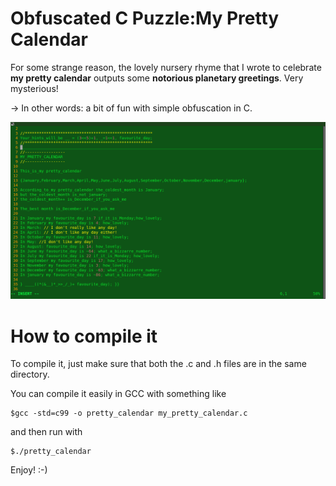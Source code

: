 # Obfuscated C Puzzle:My Pretty Calendar

For some strange reason, the lovely nursery rhyme that I wrote to celebrate **my pretty calendar** outputs some **notorious planetary greetings**.
Very mysterious!
 
-> In other words: a bit of fun with simple obfuscation in C.

![Obfuscated C Fun](doc/pics/pretty_calendar.png)

# How to compile it
To compile it, just make sure that both the .c and .h files are in the same directory.

You can compile it easily in GCC with something like
```
$gcc -std=c99 -o pretty_calendar my_pretty_calendar.c
```
and then run with
```
$./pretty_calendar
```
Enjoy! :-) 
